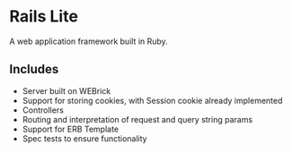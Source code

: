 # Rails Lite 
A web application framework built in Ruby.

## Includes
* Server built on WEBrick
* Support for storing cookies, with Session cookie already implemented
* Controllers
* Routing and interpretation of request and query string params
* Support for ERB Template 
* Spec tests to ensure functionality

